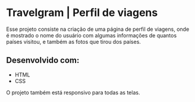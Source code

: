 <h1>Travelgram | Perfil de viagens</h1>

<p>Esse projeto consiste na criação de uma página de perfil de viagens, onde é mostrado o nome do usuário com algumas informações de quantos países visitou, e também as fotos que tirou dos países.</p>

<h2>Desenvolvido com:</h2>

<ul>
  <li>HTML</li>
  <li>CSS</li>
</ul>

<p>O projeto também está responsivo para todas as telas.</p>
